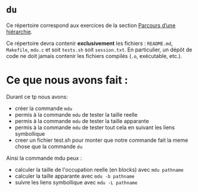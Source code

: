 #   `du`

Ce répertoire correspond aux exercices de la section
[Parcours d’une hiérarchie](http://www.fil.univ-lille1.fr/~hym/e/pds/tp/tdfs-cmd.html#du).

Ce répertoire devra contenir **exclusivement** les fichiers :
`README.md`, `Makefile`, `mdu.c` et soit `tests.sh` soit
`session.txt`.
En particulier, un dépôt de code ne doit jamais contenir les fichiers
compilés (`.o`, exécutable, etc.).

# Ce que nous avons fait :

Durant ce tp nous avons:
- créer la commande `mdu`
- permis à la commande `mdu` de tester la taille reelle
- permis à la commande `mdu` de tester la taille apparante
- permis à la commande `mdu` de tester tout cela en suivant les liens symbollique
- creer un fichier test.sh pour monter que notre commande fait la meme chose que la commande `du`

Ainsi la commande mdu peux :
- calculer la taille de l'occupation reelle (en blocks) avec `mdu pathname`
- calculer la taille apparante avec `mdu -b pathname`
- suivre les liens symbollique avec `mdu -L pathname`
